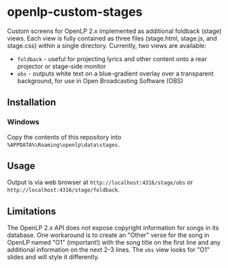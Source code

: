 # openlp-custom-stages
 
Custom screens for OpenLP 2.x implemented as additional foldback (stage) views.  Each view is fully contained as three files (stage.html, stage.js, and stage.css) within a single directory.  Currently, two views are available:

* `foldback` - useful for projecting lyrics and other content onto a rear projector or stage-side monitor
* `obs` - outputs white text on a blue-gradient overlay over a transparent background, for use in Open Broadcasting Software (OBS)

## Installation

### Windows

Copy the contents of this repository into `%APPDATA%\Roaming\openlp\data\stages`.

## Usage

Output is via web browser at `http://localhost:4316/stage/obs` or `http://localhost:4316/stage/foldback`.

## Limitations

The OpenLP 2.x API does not expose copyright information for songs in its database.  One workaround is to create an "Other" verse for the song in OpenLP named "O1" (important!) with the song title on the first line and any additional information on the next 2-3 lines.  The `obs` view looks for "O1" slides and will style it differently.
